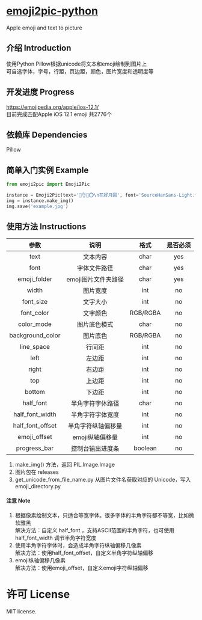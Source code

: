 # [emoji2pic-python](https://github.com/SkywalkerSpace/emoji2pic-python)
Apple emoji and text to picture

## 介绍 Introduction

使用Python Pillow根据unicode将文本和emoji绘制到图片上  
可自选字体，字号，行距，页边距，颜色，图片宽度和透明度等

## 开发进度 Progress
https://emojipedia.org/apple/ios-12.1/  
目前完成匹配Apple iOS 12.1 emoji 共2776个

## 依赖库 Dependencies

Pillow

## 简单入门实例 Example
```python
from emoji2pic import Emoji2Pic

instance = Emoji2Pic(text='🌷👌🌙⭕\n花好月圆', font='SourceHanSans-Light.ttc', emoji_folder='AppleEmoji')
img = instance.make_img()
img.save('example.jpg')
```

## 使用方法 Instructions

|参数|说明|格式|是否必须|
|:---:|:---:|:---:|:---:|
|text|文本内容|char|yes|
|font|字体文件路径|char|yes|
|emoji_folder|emoji图片文件夹路径|char|yes|
|width|图片宽度|int|no|
|font_size|文字大小|int|no|
|font_color|文字颜色|RGB/RGBA|no|
|color_mode|图片底色模式|char|no|
|background_color|图片底色|RGB/RGBA|no|
|line_space|行间距|int|no|
|left|左边距|int|no|
|right|右边距|int|no|
|top|上边距|int|no|
|bottom|下边距|int|no|
|half_font|半角字符字体路径|char|no|
|half_font_width|半角字符字体宽度|int|no|
|half_font_offset|半角字符纵轴偏移量|int|no|
|emoji_offset|emoji纵轴偏移量|int|no|
|progress_bar|控制台输出进度条|boolean|no|

1. make_img() 方法，返回 PIL.Image.Image
2. 图片包在 releases
3. get_unicode_from_file_name.py 从图片文件名获取对应的 Unicode，写入 emoji_directory.py

#### 注意 Note

1. 根据像素绘制文本，只适合等宽字体。很多字体的半角字符都不等宽，比如微软雅黑  
解决方法：自定义 half_font ，支持ASCII范围的半角字符，也可使用 half_font_width 调节半角字符宽度  
2. 使用半角字符字体时，会造成半角字符纵轴偏移几像素  
解决方法：使用half_font_offset，自定义半角字符纵轴偏移
3. emoji纵轴偏移几像素  
解决方法：使用emoji_offset，自定义emoji字符纵轴偏移

# 许可 License
MIT license.